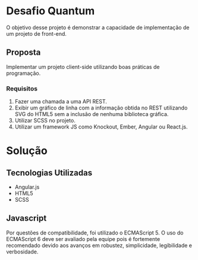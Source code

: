 # Desafio Quantum
O objetivo desse projeto é demonstrar a capacidade de implementação de um projeto de front-end.

## Proposta
Implementar um projeto client-side utilizando boas práticas de programação.

### Requisitos
1. Fazer uma chamada a uma API REST.
2. Exibir um gráfico de linha com a informação obtida no REST utilizando SVG do HTML5 sem a inclusão de nenhuma biblioteca gráfica.
3. Utilizar SCSS no projeto.
4. Utilizar um framework JS como Knockout, Ember, Angular ou React.js.

# Solução

## Tecnologias Utilizadas
* Angular.js
* HTML5
* SCSS

## Javascript
Por questões de compatibilidade, foi utilizado o ECMAScript 5.
O uso do ECMAScript 6 deve ser avaliado pela equipe pois é fortemente 
recomendado devido aos avanços em robustez, simplicidade, legibilidade 
e verbosidade.
